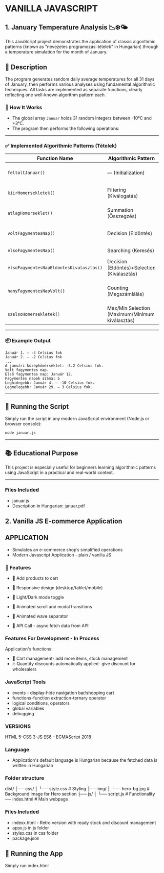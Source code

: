 # VANILLA JAVASCRIPT

## 1. January Temperature Analysis 📉❄️🌤️

This JavaScript project demonstrates the application of classic algorithmic patterns (known as "nevezetes programozási tételek" in Hungarian) through a temperature simulation for the month of January.

## 📌 Description

The program generates random daily average temperatures for all 31 days of January, then performs various analyses using fundamental algorithmic techniques. All tasks are implemented as separate functions, clearly reflecting one well-known algorithm pattern each.

### 🔧 How It Works

- The global array `Januar` holds 31 random integers between -10°C and +3°C.
- The program then performs the following operations:

---

### ✅ Implemented Algorithmic Patterns (Tételek)

| Function Name                            | Algorithmic Pattern                             | Description                              |
| ---------------------------------------- | ----------------------------------------------- | ---------------------------------------- |
| `feltoltJanuar()`                        | — (Initialization)                              | Fills the array with random temperatures |
| `kiirHomersekletek()`                    | Filtering (Kiválogatás)                         | Displays the temperatures for each day   |
| `atlagHomerseklet()`                     | Summation (Összegzés)                           | Calculates the average temperature       |
| `voltFagymentesNap()`                    | Decision (Eldöntés)                             | Checks if there was a frost-free day     |
| `elsoFagymentesNap()`                    | Searching (Keresés)                             | Finds the first frost-free day           |
| `elsoFagymentesNapEldontesKivalasztas()` | Decision (Eldöntés)+Selection (Kiválasztás)     | Checks&Finds the first frost-free day    |
| `hanyFagymentesNapVolt()`                | Counting (Megszámlálás)                         | Counts how many frost-free days occurred |
| `szelsoHomersekletek()`                  | Max/Min Selection (Maximum/Minimum kiválasztás) | Finds the coldest and warmest days       |

---

### 📦 Example Output

```
Január 1. – -4 Celsius fok
Január 2. – -2 Celsius fok
...
A januári középhőmérséklet: -3.2 Celsius fok.
Volt fagymentes nap.
Első fagymentes nap: Január 12.
Fagymentes napok száma: 5
Leghidegebb: Január 4. – -10 Celsius fok.
Legmelegebb: Január 29. – 3 Celsius fok.
```

---

## 🚀 Running the Script

Simply run the script in any modern JavaScript environment (Node.js or browser console):

```bash
node januar.js
```

---

## 📚 Educational Purpose

This project is especially useful for beginners learning algorithmic patterns using JavaScript in a practical and real-world context.

---

### Files Included

- januar.js
- Description in Hungarian: januar.pdf

## 2. Vanilla JS E-commerce Application

## APPLICATION

- Simulates an e-commerce shop’s simplified operations
- Modern Javascript Application - plain / vanilla JS

### 🚀 Features

- 🛒 Add products to cart

- 📱 Responsive design (desktop/tablet/mobile)

- 🎨 Light/Dark mode toggle

- 🧩 Animated scroll and modal transitions

- 🌊 Animated wave separator

- 💾 API Call - async fetch data from API

### Features For Development - In Process

Application's functions:

- 🛒 Cart management- add more items, stock management
- 🔥 Quantity discounts automatically applied- give discount for wholesalers

### JavaScript Tools

- events - display-hide navigation bar/shopping cart
- functions-function extraction-ternary operator
- logical conditions, operators
- global variables
- debugging

### VERSIONS

HTML 5-CSS 3-JS ES6 - ECMAScript 2018

### Language

- Application's default language is Hungarian because the fetched data is written in Hungarian

### Folder structure

dist/
├── css/
│ └── style.css # Styling
├── img/
│ └── hero-bg.jpg # Background image for Hero section
├── js/
│ └── script.js # Functionality
── index.html # Main webpage

### Files Included

- indexx.html - Retro version with ready stock and discount management
- appx.js in js folder
- stylex.css in css folder
- package.json

## 🚀 Running the App

Simply run index.html
